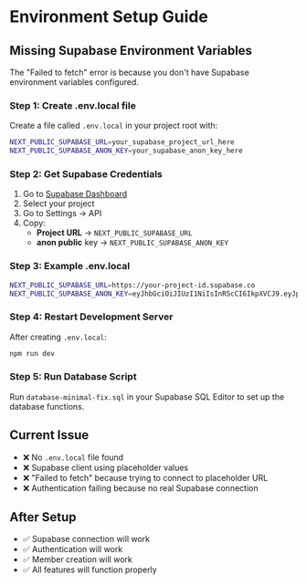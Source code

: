 # Environment Setup Guide

## Missing Supabase Environment Variables

The "Failed to fetch" error is because you don't have Supabase environment variables configured.

### Step 1: Create .env.local file

Create a file called `.env.local` in your project root with:

```bash
NEXT_PUBLIC_SUPABASE_URL=your_supabase_project_url_here
NEXT_PUBLIC_SUPABASE_ANON_KEY=your_supabase_anon_key_here
```

### Step 2: Get Supabase Credentials

1. Go to [Supabase Dashboard](https://supabase.com/dashboard)
2. Select your project
3. Go to Settings → API
4. Copy:
   - **Project URL** → `NEXT_PUBLIC_SUPABASE_URL`
   - **anon public** key → `NEXT_PUBLIC_SUPABASE_ANON_KEY`

### Step 3: Example .env.local

```bash
NEXT_PUBLIC_SUPABASE_URL=https://your-project-id.supabase.co
NEXT_PUBLIC_SUPABASE_ANON_KEY=eyJhbGciOiJIUzI1NiIsInR5cCI6IkpXVCJ9.eyJpc3MiOiJzdXBhYmFzZSIsInJlZiI6InlvdXItcHJvamVjdC1pZCIsInJvbGUiOiJhbm9uIiwiaWF0IjoxNjQwOTk1MjAwLCJleHAiOjE5NTYzNTUyMDB9.your-signature-here
```

### Step 4: Restart Development Server

After creating `.env.local`:
```bash
npm run dev
```

### Step 5: Run Database Script

Run `database-minimal-fix.sql` in your Supabase SQL Editor to set up the database functions.

## Current Issue

- ❌ No `.env.local` file found
- ❌ Supabase client using placeholder values
- ❌ "Failed to fetch" because trying to connect to placeholder URL
- ❌ Authentication failing because no real Supabase connection

## After Setup

- ✅ Supabase connection will work
- ✅ Authentication will work
- ✅ Member creation will work
- ✅ All features will function properly
